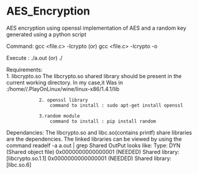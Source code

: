 # AES_Encryption
AES encryption using openssl implementation of AES and a random key generated using a python script


Command:  gcc <file.c> -lcrypto  (or)  gcc <file.c> -lcrypto -o <Name of executable>

Execute : ./a.out (or)  ./<Name of executable>

Requirements:  
                1. libcrypto.so
                    The libcrypto.so shared library should be present in the current working directory.
                    In my case,it Was in :/home/<username>/.PlayOnLinux/wine/linux-x86/1.4.1/lib
          
                2. openssl library
                    command to install : sudo apt-get install openssl
                
                3.random module
                    command to install : pip install random
          
Dependancies:
          The libcrypto.so and libc.so(contains printf) share libraries are the dependencies.
          The linked libraries can be viewed by using the command
          readelf -a a.out | grep Shared
          OutPut looks like:
  Type:                              DYN (Shared object file)
 0x0000000000000001 (NEEDED)             Shared library: [libcrypto.so.1.1]
 0x0000000000000001 (NEEDED)             Shared library: [libc.so.6]

                

